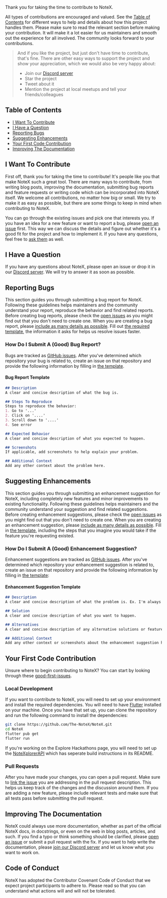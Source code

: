 Thank you for taking the time to contribute to NoteX.

All types of contributions are encouraged and valued. See the [Table of Contents](#table-of-contents) for different ways to help and details about how this project handles them. Please make sure to read the relevant section before making your contribution. It will make it a lot easier for us maintainers and smooth out the experience for all involved. The community looks forward to your contributions.

> And if you like the project, but just don't have time to contribute, that's fine. There are other easy ways to support the project and show your appreciation, which we would also be very happy about:
> - Join our [Discord server](https://discord.gg/29EckEfTV3)
> - Star the project
> - Tweet about it
> - Mention the project at local meetups and tell your friends/colleagues

## Table of Contents
- [I Want To Contribute](#i-want-to-contribute)
- [I Have a Question](#i-have-a-question)
- [Reporting Bugs](#reporting-bugs)
- [Suggesting Enhancements](#suggesting-enhancements)
- [Your First Code Contribution](#your-first-code-contribution)
- [Improving The Documentation](#improving-the-documentation)

## I Want To Contribute
First off, thank you for taking the time to contribute! It's people like you that make NoteX such a great tool. There are many ways to contribute, from writing blog posts, improving the documentation, submitting bug reports and feature requests or writing code which can be incorporated into NoteX itself. We welcome all contributions, no matter how big or small. We try to make it as easy as possible, but there are some things to keep in mind when contributing to NoteX.

You can go through the existing issues and pick one that interests you. If you have an idea for a new feature or want to report a bug, please [open an issue](#reporting-bugs) first. This way we can discuss the details and figure out whether it's a good fit for the project and how to implement it. If you have any questions, feel free to [ask them](#i-have-a-question) as well.

## I Have a Question
If you have any questions about NoteX, please open an issue or drop it in our [Discord server](https://discord.gg/29EckEfTV3). We will try to answer it as soon as possible.

## Reporting Bugs
This section guides you through submitting a bug report for NoteX. Following these guidelines helps maintainers and the community understand your report, reproduce the behavior and find related reports.
Before creating bug reports, please check the [open issues]() as you might find out that you don't need to create one. When you are creating a bug report, please [include as many details as possible](#how-do-i-submit-a-good-bug-report). Fill out [the required template](#bug-report-template), the information it asks for helps us resolve issues faster.

### How Do I Submit A (Good) Bug Report?
Bugs are tracked as [GitHub issues](https://github.com/The-NoteX/NoteX/issues). After you've determined which repository your bug is related to, create an issue on that repository and provide the following information by filling in [the template](#bug-report-template).

#### Bug Report Template
```markdown
## Description
A clear and concise description of what the bug is.

## Steps To Reproduce
Steps to reproduce the behavior:
1. Go to '...'
2. Click on '....'
3. Scroll down to '....'
4. See error

## Expected Behavior
A clear and concise description of what you expected to happen.

## Screenshots
If applicable, add screenshots to help explain your problem.

## Additional Context
Add any other context about the problem here.
```
## Suggesting Enhancements
This section guides you through submitting an enhancement suggestion for NoteX, including completely new features and minor improvements to existing functionality. Following these guidelines helps maintainers and the community understand your suggestion and find related suggestions.
Before creating enhancement suggestions, please check the [open issues](https://github.com/The-NoteX/NoteX/issues) as you might find out that you don't need to create one. When you are creating an enhancement suggestion, please [include as many details as possible](#how-do-i-submit-a-good-enhancement-suggestion). Fill in [the template](#enhancement-suggestion-template), including the steps that you imagine you would take if the feature you're requesting existed.

### How Do I Submit A (Good) Enhancement Suggestion?
Enhancement suggestions are tracked as [GitHub issues](). After you've determined which repository your enhancement suggestion is related to, create an issue on that repository and provide the following information by filling in [the template]():

#### Enhancement Suggestion Template
```markdown
## Description
A clear and concise description of what the problem is. Ex. I'm always frustrated when [...]

## Solution
A clear and concise description of what you want to happen.

## Alternatives
A clear and concise description of any alternative solutions or features you've considered.

## Additional Context
Add any other context or screenshots about the enhancement suggestion here.
```
## Your First Code Contribution
Unsure where to begin contributing to NoteX? You can start by looking through these [good-first-issues](https://github.com/The-NoteX/NoteX/labels/good%20first%20issue).

### Local Development
If you want to contribute to NoteX, you will need to set up your environment and install the required dependencies. You will need to have [Flutter](https://flutter.dev/docs/get-started/install) installed on your machine. Once you have that set up, you can clone the repository and run the following command to install the dependencies:
```bash
git clone https://github.com/The-NoteX/NoteX.git
cd NoteX
flutter pub get
flutter run
```

If you're working on the Explore Hackathons page, you will need to set up the [NoteXplorerAPI](https://github.com/The-NoteX/NoteXplorer-API) which has seperate build instructions in its README.

### Pull Requests
After you have made your changes, you can open a pull request. Make sure to [link the issue](https://help.github.com/en/github/managing-your-work-on-github/linking-a-pull-request-to-an-issue) you are addressing in the pull request description. This helps us keep track of the changes and the discussion around them. If you are adding a new feature, please include relevant tests and make sure that all tests pass before submitting the pull request.

## Improving The Documentation
NoteX could always use more documentation, whether as part of the official NoteX docs, in docstrings, or even on the web in blog posts, articles, and such. If you find a typo or think something should be clarified, please [open an issue](https://github.com/The-NoteX/NoteX/issues) or submit a pull request with the fix. If you want to help write the documentation, please [join our Discord server](https://discord.gg/29EckEfTV3) and let us know what you want to work on.

## Code of Conduct
NoteX has adopted the Contributor Covenant Code of Conduct that we expect project participants to adhere to. Please read []() so that you can understand what actions will and will not be tolerated.

